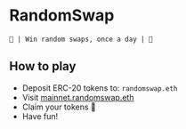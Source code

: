# RandomSwap

~~~~~~~~~~~~~~~~~~~~~~~~~~~~~~~~~~~~~~
🎉 | Win random swaps, once a day | 🎉
~~~~~~~~~~~~~~~~~~~~~~~~~~~~~~~~~~~~~~

## How to play

* Deposit ERC-20 tokens to: `randomswap.eth`
* Visit [mainnet.randomswap.eth](https://mainnet.randomswap.eth)
* Claim your tokens 🙌
* Have fun!
